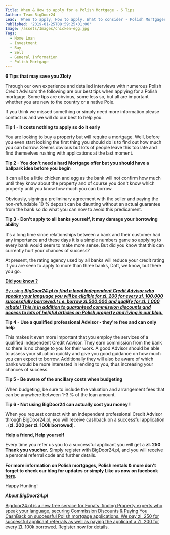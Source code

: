 ```yaml
---
Title: When & How to apply for a Polish Mortgage - 6 Tips
Author: Team BigDoor24
Lead: 'When to apply, How to apply, What to consider - Polish Mortgages'
Published: '2019-01-25T08:59:25+01:00'
Image: /assets/Images/chicken-egg.jpg
Tags:
  - Home Loan
  - Investment
  - Buy
  - Sell
  - General Information
  - Polish Mortgage
---
```

**6 Tips that may save you Zloty**

Through our own experience and detailed interviews with numerous Polish Credit Advisors the following are our best tips when applying for a Polish mortgage. Some tips are obvious, some less so, but all are important whether you are new to the country or a native Pole.

If you think we missed something or simply need more information please contact us and we will do our best to help you.

**Tip 1 - It costs nothing to apply so do it early**

You are looking to buy a property but will require a mortgage. Well, before you even start looking the first thing you should do is to find out how much you can borrow. Seems obvious but lots of people leave this too late and find themselves rushing with applications at the last moment.

**Tip 2 - You don't need a hard Mortgage offer but you should have a ballpark idea before you begin**

It can all be a little chicken and egg as the bank will not confirm how much until they know about the property and of course you don't know which property until you know how much you can borrow.

Obviously, signing a preliminary agreement with the seller and paying the non-refundable 10 % deposit can be daunting without an actual guarantee from the bank so do what you can now to avoid this predicament.

**Tip 3 - Don't apply to all banks yourself, it may damage your borrowing ability**

It's a long time since relationships between a bank and their customer had any importance and these days it is a simple numbers game so applying to every bank would seem to make more sense. But did you know that this can currently hurt your chances of  success?

At present, the rating agency used by all banks will reduce your credit rating if you are seen to apply to more than three banks, Daft, we know, but there you go.

**[Did you know ?](https://bigdoor24.pl/)**

[By using ***BigDoor24.pl to find a local Independent Credit Advisor who speaks your language  you will be eligible for zl. 200 for every zl. 100,000 successfully borrowed.( i.e. borrow zl.500,000 and qualify for zl. 1,000 rebate) This is in addition to guaranteed commission discounts and access to lots of helpful articles on Polish property and living in our blog.***](https://bigdoor24.pl/)

**Tip 4 - Use a qualified professional Advisor - they're free and can only help**

This makes it even more important that you employ the services of a qualified independent Credit Advisor.  They earn commission from the bank so there is no charge to you for their work. A good Advisor should be able to assess your situation quickly and give you good guidance on how much you can expect to borrow. Additionally they will also be aware of which banks would be more interested in lending to you, thus increasing your chances of success.

**Tip 5 - Be aware of the ancillary costs when budgeting**

When budgeting, be sure to include the valuation and arrangement fees that can be anywhere between 1-3 % of the loan amount.

**Tip 6 - Not using BigDoor24 can actually cost you money !**

When you request contact with an independent professional Credit Advisor through BigDoor24.pl, you will receive cashback on a successful application . (**zl. 200 per zl. 100k borrowed**).

**Help a friend, Help yourself**

Every time you refer us you to a successful applicant you will get a **zl. 250 Thank you voucher.**  Simply register with BigDoor24.pl, and you will receive a personal referral code and further details.

**For more information on Polish mortgages, Polish rentals & more don't forget to check our blog for updates or simply Like us now on facebook** **[here](https://www.facebook.com/bigdoor24/)*.***

Happy Hunting!

***About BigDoor24.pl***

[Bigdoor24.pl is a new free service for Expats, finding Property experts who speak your language, securing Commission Discounts & Paying You CashBack on successful Polish mortgage applications. We pay zl. 250 for successful applicant referrals as well as paying the applicant a Zl. 200 for every Zl. 100k borrowed. Register now for details.](https://bigdoor24.pl/)
